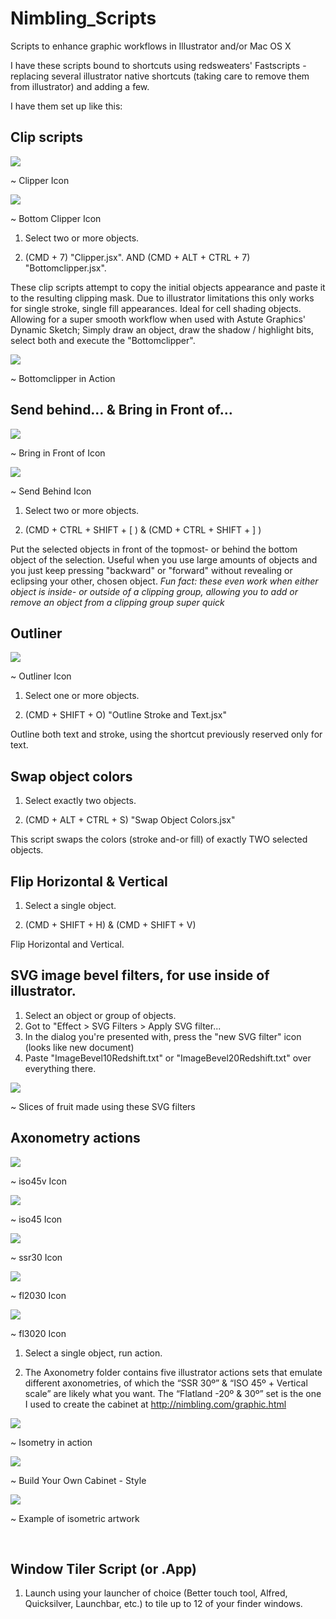 Nimbling\_Scripts
=================

Scripts to enhance graphic workflows in Illustrator and/or Mac OS X

I have these scripts bound to shortcuts using redsweaters' Fastscripts -
replacing several illustrator native shortcuts (taking care to remove them from
illustrator) and adding a few.

I have them set up like this:

Clip scripts
------------

![](<images/Clipper.png>)

~   Clipper Icon

![](<images/Bottomclipper.png>)

~   Bottom Clipper Icon

1.  Select two or more objects.

2.  (CMD + 7) "Clipper.jsx". AND (CMD + ALT + CTRL + 7) "Bottomclipper.jsx".

These clip scripts attempt to copy the initial objects appearance and paste it
to the resulting clipping mask. Due to illustrator limitations this only works
for single stroke, single fill appearances. Ideal for cell shading objects.
Allowing for a super smooth workflow when used with Astute Graphics' Dynamic
Sketch; Simply draw an object, draw the shadow / highlight bits, select both and
execute the "Bottomclipper".

![](<images/VectorLips.gif>)

~   Bottomclipper in Action

Send behind… & Bring in Front of…
---------------------------------

![](<images/Bring-in-Front-of.png>)

~   Bring in Front of Icon

![](<images/Send-Behind.png>)

~   Send Behind Icon

1.  Select two or more objects.

2.  (CMD + CTRL + SHIFT + [ ) & (CMD + CTRL + SHIFT + ] )

Put the selected objects in front of the topmost- or behind the bottom object of
the selection. Useful when you use large amounts of objects and you just keep
pressing "backward" or "forward" without revealing or eclipsing your other,
chosen object. *Fun fact: these even work when either object is inside- or
outside of a clipping group, allowing you to add or remove an object from a
clipping group super quick*

Outliner
--------

![](<images/Outliner.png>)

~   Outliner Icon

1.  Select one or more objects.

2.  (CMD + SHIFT + O) "Outline Stroke and Text.jsx"

Outline both text and stroke, using the shortcut previously reserved only for
text.

Swap object colors
------------------

1.  Select exactly two objects.

2.  (CMD + ALT + CTRL + S) "Swap Object Colors.jsx"

This script swaps the colors (stroke and-or fill) of exactly TWO selected
objects.

Flip Horizontal & Vertical
--------------------------

1.  Select a single object.

2.  (CMD + SHIFT + H) & (CMD + SHIFT + V)

Flip Horizontal and Vertical.

SVG image bevel filters, for use inside of illustrator.
-----------------------------

1.  Select an object or group of objects.
2.  Got to "Effect > SVG Filters > Apply SVG filter...
3.  In the dialog you're presented with, press the "new SVG filter" icon (looks like new document)
4.  Paste "ImageBevel10Redshift.txt" or "ImageBevel20Redshift.txt" over everything there.

![](<images/fruitbevels.png>)

~   Slices of fruit made using these SVG filters

Axonometry actions
------------------

![](<images/iso45v.png>)

~   iso45v Icon

![](<images/iso45.png>)

~   iso45 Icon

![](<images/ssr30.png>)

~   ssr30 Icon

![](<images/fl2030.png>)

~   fl2030 Icon

![](<images/fl3020.png>)

~   fl3020 Icon

1.  Select a single object, run action.

2.  The Axonometry folder contains five illustrator actions sets that emulate
    different axonometries, of which the “SSR 30º” & “ISO 45º + Vertical scale”
    are likely what you want. The “Flatland -20º & 30º” set is the one I used to
    create the cabinet at http://nimbling.com/graphic.html

![](<images/Bookshelf.gif>)

~   Isometry in action

![](<http://nimbling.com/images/pr/gd-06-large.jpg>)

~   Build Your Own Cabinet - Style

![](<http://nimbling.com/images/pr/gd-07-large.jpg>)

~   Example of isometric artwork

 

Window Tiler Script (or .App)
-----------------------------

1.  Launch using your launcher of choice (Better touch tool, Alfred,
    Quicksilver, Launchbar, etc.) to tile up to 12 of your finder windows.

